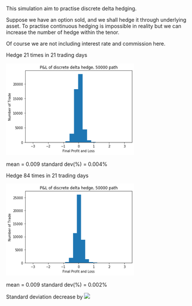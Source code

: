 This simulation aim to practise discrete delta hedging.

Suppose we have an option sold, and we shall hedge it through underlying asset. To practise continuous hedging is impossible in reality but we can increase the number of hedge within the tenor.

Of course we are not including interest rate and commission here.

Hedge 21 times in 21 trading days

<img src="https://github.com/khorwei01/reinforcement/blob/master/image/21trial.png" width="350" height="250">

mean = 0.009
standard dev(%) = 0.004%

Hedge 84 times in 21 trading days

<img src="https://github.com/khorwei01/reinforcement/blob/master/image/84trial.png" width="350" height="250">

mean = 0.009
standard dev(%) = 0.002%

Standard deviation decrease by <img src="https://render.githubusercontent.com/render/math?math=\frac{1}{\frac{\sqrt 84}{\sqrt 21}}=\frac{1}{2}"> 
